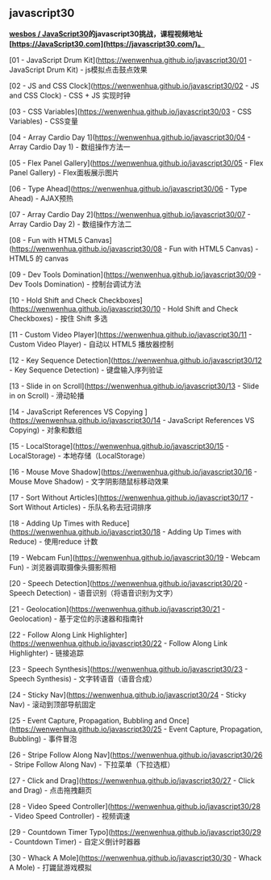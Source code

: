 ## javascript30

**[wesbos / JavaScript30](https://github.com/wesbos/JavaScript30)的javascript30挑战，课程视频地址[https://JavaScript30.com](https://javascript30.com/)。**

[01 - JavaScript Drum Kit](https://wenwenhua.github.io/javascript30/01 - JavaScript Drum Kit) - js模拟点击鼓点效果

[02 - JS and CSS Clock](https://wenwenhua.github.io/javascript30/02 - JS and CSS Clock) - CSS + JS 实现时钟

[03 - CSS Variables](https://wenwenhua.github.io/javascript30/03 - CSS Variables) - CSS变量

[04 - Array Cardio Day 1](https://wenwenhua.github.io/javascript30/04 - Array Cardio Day 1) - 数组操作方法一

[05 - Flex Panel Gallery](https://wenwenhua.github.io/javascript30/05 - Flex Panel Gallery) - Flex面板展示图片

[06 - Type Ahead](https://wenwenhua.github.io/javascript30/06 - Type Ahead) - AJAX预热

[07 - Array Cardio Day 2](https://wenwenhua.github.io/javascript30/07 - Array Cardio Day 2) - 数组操作方法二

[08 - Fun with HTML5 Canvas](https://wenwenhua.github.io/javascript30/08 - Fun with HTML5 Canvas) - HTML5 的 canvas

[09 - Dev Tools Domination](https://wenwenhua.github.io/javascript30/09 - Dev Tools Domination) - 控制台调试方法

[10 - Hold Shift and Check Checkboxes](https://wenwenhua.github.io/javascript30/10 - Hold Shift and Check Checkboxes) - 按住 Shift 多选

[11 - Custom Video Player](https://wenwenhua.github.io/javascript30/11 - Custom Video Player) - 自动以 HTML5 播放器控制

[12 - Key Sequence Detection](https://wenwenhua.github.io/javascript30/12 - Key Sequence Detection) - 键盘输入序列验证

[13 - Slide in on Scroll](https://wenwenhua.github.io/javascript30/13 - Slide in on Scroll) - 滑动轮播

[14 - JavaScript References VS Copying	](https://wenwenhua.github.io/javascript30/14 - JavaScript References VS Copying) - 对象和数组

[15 - LocalStorage](https://wenwenhua.github.io/javascript30/15 - LocalStorage) - 本地存储（LocalStorage）

[16 - Mouse Move Shadow](https://wenwenhua.github.io/javascript30/16 - Mouse Move Shadow) - 文字阴影随鼠标移动效果

[17 - Sort Without Articles](https://wenwenhua.github.io/javascript30/17 - Sort Without Articles) - 乐队名称去冠词排序

[18 - Adding Up Times with Reduce](https://wenwenhua.github.io/javascript30/18 - Adding Up Times with Reduce) - 使用reduce 计数

[19 - Webcam Fun](https://wenwenhua.github.io/javascript30/19 - Webcam Fun) - 浏览器调取摄像头摄影照相

[20 - Speech Detection](https://wenwenhua.github.io/javascript30/20 - Speech Detection) - 语音识别（将语音识别为文字）

[21 - Geolocation](https://wenwenhua.github.io/javascript30/21 - Geolocation) - 基于定位的示速器和指南针

[22 - Follow Along Link Highlighter](https://wenwenhua.github.io/javascript30/22 - Follow Along Link Highlighter) - 链接追踪

[23 - Speech Synthesis](https://wenwenhua.github.io/javascript30/23 - Speech Synthesis) - 文字转语音（语音合成）

[24 - Sticky Nav](https://wenwenhua.github.io/javascript30/24 - Sticky Nav) - 滚动到顶部导航固定

[25 - Event Capture, Propagation, Bubbling and Once](https://wenwenhua.github.io/javascript30/25 - Event Capture, Propagation, Bubbling) - 事件冒泡

[26 - Stripe Follow Along Nav](https://wenwenhua.github.io/javascript30/26 - Stripe Follow Along Nav) - 下拉菜单（下拉选框）

[27 - Click and Drag](https://wenwenhua.github.io/javascript30/27 - Click and Drag) - 点击拖拽翻页

[28 - Video Speed Controller](https://wenwenhua.github.io/javascript30/28 - Video Speed Controller) - 视频调速

[29 - Countdown Timer	Typo](https://wenwenhua.github.io/javascript30/29 - Countdown Timer) - 自定义倒计时器器

[30 - Whack A Mole](https://wenwenhua.github.io/javascript30/30 - Whack A Mole) - 打鼹鼠游戏模拟
